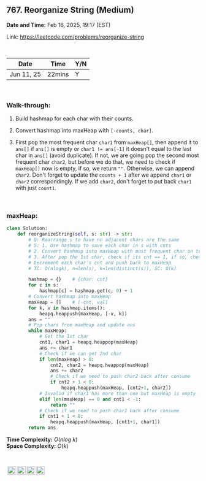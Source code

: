 ## 767. Reorganize String (Medium)
**Date and Time:** Feb 16, 2025, 19:17 (EST)

Link: https://leetcode.com/problems/reorganize-string

<br>

|Date|Time|Y/N|
|---|---|---|
|Jun 11, 25|22mins|Y|

<br>

### Walk-through: 
1. Build hashmap for each char with their counts.

2. Convert hashmap into maxHeap with `[-counts, char]`.

3. First pop the most frequent char `char1` from `maxHeap[]`, then append it to `ans[]` if `ans[]` is empty or `char1 != ans[-1]` it doesn't equal to the last char in `ans[]` (avoid duplicate). If not, we are going pop the second most frequent char `char2`, but before we do that, we need to check if `maxHeap[]` now is empty, if so, we return `""`. Otherwise, we can append `char2`. Don't forget to update the `counts + 1` after we append `char1` or `char2` correspondingly. If we add `char2`, don't forget to put back `char1` with just `count1`.

<br>

### maxHeap:
```python
class Solution:
    def reorganizeString(self, s: str) -> str:
        # Q: Rearrange s to have no adjacent chars are the same
        # S: 1. Use hashmap to save each char in s with cnts
        # 2. Convert hashmap into maxHeap with most frequent char on top
        # 3. After pop the 1st char, check if its cnt == 1, if so, check if maxHeap is empty or not. If empty: valid. If its cnt > 1 but maxHeap is empty, return ""
        # Decrement each char's cnt and push back to maxHeap
        # TC: O(nlogk), n=len(s), k=len(distinct(s)), SC: O(k)

        hashmap = {}    # {char: cnt}
        for c in s:
            hashmap[c] = hashmap.get(c, 0) + 1
        # Convert hashmap into maxHeap
        maxHeap = []    # [-cnt, val]
        for k, v in hashmap.items():
            heapq.heappush(maxHeap, [-v, k])
        ans = ""
        # Pop chars from maxHeap and update ans
        while maxHeap:
            # Get the 1st char
            cnt1, char1 = heapq.heappop(maxHeap)
            ans += char1
            # Check if we can get 2nd char
            if len(maxHeap) > 0:
                cnt2, char2 = heapq.heappop(maxHeap)
                ans += char2
                # Check if we need to push char2 back after consume
                if cnt2 + 1 < 0:
                    heapq.heappush(maxHeap, [cnt2+1, char2])
            # Invalid if char1 has more than one but maxHeap is empty
            elif len(maxHeap) == 0 and cnt1 < -1:
                return ""
            # Check if we need to push char1 back after consume
            if cnt1 + 1 < 0:
                heapq.heappush(maxHeap, [cnt1+1, char1])
        return ans
```
**Time Complexity:** $O(nlog\ k)$ <br>
**Space Complexity:** $O(k)$

<br>

<img style="height:22px!important;margin-left:3px;vertical-align:text-bottom;" src="https://mirrors.creativecommons.org/presskit/icons/cc.svg?ref=chooser-v1" alt="CC BY-NC-SA" title="CC BY-NC-SA"><img style="height:22px!important;margin-left:3px;vertical-align:text-bottom;" src="https://mirrors.creativecommons.org/presskit/icons/by.svg?ref=chooser-v1" alt="BY: credit must be given to the creator" title="BY: credit must be given to the creator"><img style="height:22px!important;margin-left:3px;vertical-align:text-bottom;" src="https://mirrors.creativecommons.org/presskit/icons/nc.svg?ref=chooser-v1" alt="NC: Only noncommercial uses of the work are permitted" title="NC: Only noncommercial uses of the work are permitted"><img style="height:22px!important;margin-left:3px;vertical-align:text-bottom;" src="https://mirrors.creativecommons.org/presskit/icons/sa.svg?ref=chooser-v1" alt="SA: Adaptations must be shared under the same terms" title="SA: Adaptations must be shared under the same terms">